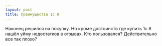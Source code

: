 ```yaml
---
layout: post 
title: Преимущества 1с 8 
--- 
```

Наконец решился на покупку. Но кроме достоинств где купить 1с 8 нашёл уйму недостатков в отзывах. Кто пользовался? Действительно все так плохо?

